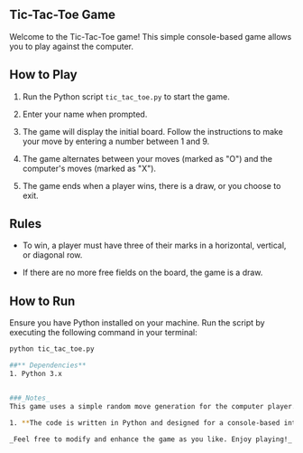 ## Tic-Tac-Toe Game

Welcome to the Tic-Tac-Toe game! This simple console-based game allows you to play against the computer.

## How to Play

1. Run the Python script `tic_tac_toe.py` to start the game.

2. Enter your name when prompted.

3. The game will display the initial board. Follow the instructions to make your move by entering a number between 1 and 9.

4. The game alternates between your moves (marked as "O") and the computer's moves (marked as "X").

5. The game ends when a player wins, there is a draw, or you choose to exit.

## Rules

- To win, a player must have three of their marks in a horizontal, vertical, or diagonal row.

- If there are no more free fields on the board, the game is a draw.

## How to Run

Ensure you have Python installed on your machine. Run the script by executing the following command in your terminal:

```bash
python tic_tac_toe.py

##** Dependencies**
1. Python 3.x


###_Notes_
This game uses a simple random move generation for the computer player.

1. **The code is written in Python and designed for a console-based interface.**

_Feel free to modify and enhance the game as you like. Enjoy playing!_
